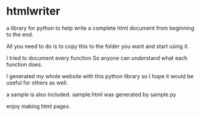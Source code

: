 # htmlwriter
a library for python to help write a complete html document from beginning to the end.

All you need to do is to copy this to the folder you want and start using it. 

I tried to document every function So anyone can understand what each function does.

I generated my whole website with this python library so I hope it would be useful for others as well.

a sample is also included. sample.html was generated by sample.py

enjoy making html pages.
